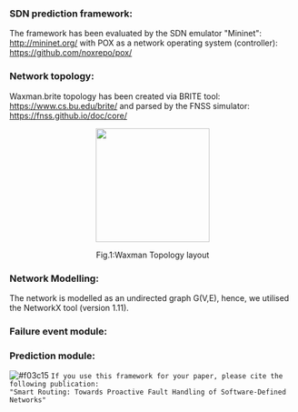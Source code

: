  ### SDN prediction framework:
The framework has been evaluated by the SDN emulator "Mininet": http://mininet.org/ with POX as a network operating system
(controller): https://github.com/noxrepo/pox/ 
### Network topology: 
Waxman.brite topology has been created via BRITE tool: https://www.cs.bu.edu/brite/ and parsed by the FNSS simulator: https://fnss.github.io/doc/core/

  <div class="container">
  <div class="subcontainer">
    <figure>
      <p align="center">
      <img  src="https://user-images.githubusercontent.com/12594727/49808997-b7a6a780-fd55-11e8-8645-dc3cc944acd7.png" width="200" height="200"/>
      <figcaption><p align="center">Fig.1:Waxman Topology layout</figcaption>
    </figure>
  </div>
</div>


### Network Modelling:
The network is modelled as an undirected graph G(V,E), hence, we utilised the NetworkX tool (version 1.11). 

### Failure event module:

### Prediction module:


![#f03c15](https://placehold.it/15/f03c15/000000?text=+) `If you use this framework for your paper, please cite the following publication:`<br>
`"Smart Routing: Towards Proactive Fault Handling of Software-Defined Networks"`


